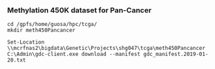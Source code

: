 ### Methylation 450K dataset for Pan-Cancer
```
cd /gpfs/home/guosa/hpc/tcga/
mkdir meth450Pancancer

Set-Location \\mcrfnas2\bigdata\Genetic\Projects\shg047\tcga\meth450Pancancer
C:\Admin\gdc-client.exe download --manifest gdc_manifest.2019-01-20.txt
```
